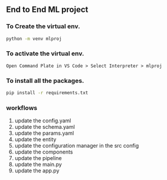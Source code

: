 ## End to End ML project

### To Create the virtual env.
```sh
python -m venv mlproj
```

### To activate the virtual env.
```kb
Open Command Plate in VS Code > Select Interpreter > mlproj
```

### To install all the packages.
```sh
pip install -r requirements.txt
```

### workflows

1. update the config.yaml 
2. update the schema.yaml 
3. update the params.yaml
4. update the entity
5. update the configuration manager in the src config
6. update the components    
7. update the pipeline
8. update the main.py
9. update the app.py
